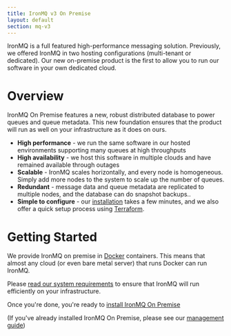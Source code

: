 ```yaml
---
title: IronMQ v3 On Premise
layout: default
section: mq-v3
---
```


IronMQ is a full featured high-performance messaging solution. Previously, we
offered IronMQ in two hosting configurations (multi-tenant or dedicated).
Our new on-premise product is the first to allow you to run our software in your
own dedicated cloud.

# Overview

IronMQ On Premise features a new, robust distributed database to power queues
and queue metadata. This new foundation ensures that the product will run as well on
your infrastructure as it does on ours.

- **High performance** - we run the same software in our hosted environments supporting
many queues at high throughputs
- **High availability** - we host this software in multiple clouds and have remained
available through outages
- **Scalable** - IronMQ scales horizontally, and every node is homogeneous. Simply add more nodes to the system to scale up the number of queues.
- **Redundant** - message data and queue metadata are replicated to multiple nodes, and
the database can do snapshot backups..
- **Simple to configure** - our [installation](/mq/3/on-premise/installation) takes
a few minutes, and we also offer a quick setup process using [Terraform](https://terraform.io/).

# Getting Started

We provide IronMQ on premise in [Docker](https://docker.com) containers. This means
that almost any cloud (or even bare metal server) that runs Docker can run IronMQ.

Please [read our system requirements](/mq/3/on-premise/system_requirements.html) to ensure
that IronMQ will run efficiently on your infrastructure.

Once you're done, you're ready to [install IronMQ On Premise](/mq/3/on-premise/installation)

(If you've already installed IronMQ On Premise, please see our
[management guide](/mq/3/on-premise/management))
